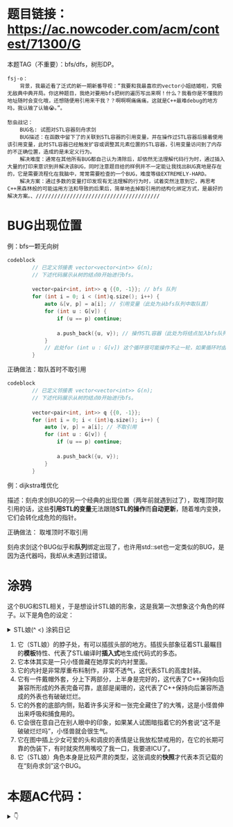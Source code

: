 # 题目链接：https://ac.nowcoder.com/acm/contest/71300/G

本题TAG（不重要）：bfs/dfs，树形DP。

    fsj-o：
        背景，我最近看了泛式的新一期新番导视：“我要和我最喜欢的vector小姐结婚啦，究极无敌典中典开局。你这种题目，我绝对要用bfs把树的遍历写出来啊！什么？我看你是不懂我的地址随时会变化哦，还想随便用引用来干我？？啊啊啊痛痛痛，这就是C++最难debug的地方吗，我认输了认输😭。”。
    
    愁虫战记：
        BUG名: 试图对STL容器刻舟求剑
        BUG描述：在函数中留下了的关联到STL容器的引用变量，并在操作过STL容器后接着使用该引用变量，此时STL容器已经触发扩容或调整其元素位置的STL容器，引用变量访问到了内存的不正确位置，造成的是未定义行为。
        解决难度：通常在其他所有BUG都自己认为清除后，却依然无法理解代码行为时，通过插入大量的打印来意识到并解决该BUG，同时注意题目给的样例并不一定能让我找出BUG真地是存在的，它是需要流程化在我脑中，常常需要检查的一个BUG，难度等级EXTREMELY-HARD。
        解决方案：通过多数的变量打印发现有无法理解的行为时，试着突然注意到它，再思考C++黑森林般的可能运用方法和导致的后果后，简单地去掉取引用的结构化绑定方式，是最好的解决方案。、////////////////////////////////////////

# BUG出现位置
例：bfs一颗无向树
```cpp
codeblock
        // 已定义邻接表 vector<vector<int>> G(n); 
        // 下述代码展示从树的结点0开始进行bfs。
    
        vector<pair<int, int>> q {{0, -1}}; // bfs 队列
        for (int i = 0; i < (int)q.size(); i++) {
            auto &[v, p] = a[i]; // 引用变量（此处为从bfs队列中取队首）
            for (int u : G[v]) {
                if (u == p) continue;

                a.push_back({u, v}); // 操作STL容器（此处为将结点加入bfs队列）
            }
            // 此处for (int u : G[v]) 这个循环很可能操作不止一轮，如果循环时由于push_back，使得bfs队列发生了扩容，循环外创建的关联到bfs队列的引用变量 &[v, p] 由于bfs队列已经扩容而它们没有进行维护是危险指针，操作它们行未定义行为。
        }
```
正确做法：取队首时不取引用
```cpp
codeblock
        // 已定义邻接表 vector<vector<int>> G(n);
        // 下述代码展示从树的结点0开始进行bfs。

        vector<pair<int, int>> q {{0, -1}};
        for (int i = 0; i < (int)q.size(); i++) {
            auto [v, p] = a[i]; // 不取引用
            for (int u : G[v]) {
                if (u == p) continue;

                a.push_back({u, v});
            }
        }
```
例：dijkstra堆优化

描述：刻舟求剑BUG的另一个经典的出现位置（两年前就遇到过了），取堆顶时取引用的话，这些**引用STL的变量**无法跟随**STL的操作**而**自动更新**，随着堆内变换，它们会转化成危险的指针。

正确做法： 取堆顶时不取引用

刻舟求剑这个BUG似乎和**队列**绑定出现了，也许用std::set也一定类似的BUG，是因为迭代器吗，我却从未遇到过错误。

# 涂鸦

这个BUG和STL相关，于是想设计STL娘的形象，这是我第一次想象这个角色的样子。以下是角色的设定：

<details>
<summary>STL娘(^ <) 涂鸦日记</summary>

![相片](../medias/STL_MONSTER_Bug-Snapshot.png)
</details>

1. 它（STL娘）的脖子处，有可以插拔头部的地方。插拔头部象征着STL最瞩目的**模板**特性、代表了STL编译时**插入式**地生成代码式的多态。
5. 它本体其实是一只小怪兽藏在她厚实的内衬里面。
2. 它的内衬是非常厚重布料制作，非常不透气，这代表STL的高度封装。
3. 它有一件戴帽外套，分上下两部分，上半身是完好的，这代表了C++保持向后兼容所形成的外表完备可靠，底部是阑珊的，这代表了C++保持向后兼容所造成的外表也有破破烂烂。
4. 它的外套的底部内侧，贴着许多尖牙和一张完全藏住了的大嘴，这是小怪兽伸出来呼吸和捕食用的。
6. 它会很在意自己在别人眼中的印象，如果某人试图暗指着它的外套说“这不是破破烂烂吗”，小怪兽就会很生气。
4. 它在图中插上少女可爱的头和调皮的表情是让我放松禁戒用的，在它的长期可靠的伪装下，有时就突然用嘴咬了我一口，我要进ICU了。
5. 它（STL娘）角色本身是比较严肃的类型，这张调皮的**快照**才代表本页记载的在“刻舟求剑”这个BUG。


# 本题AC代码：
<details>
<summary> 👇 </summary>

```cpp
#include <bits/stdc++.h>

using namespace std;

int main() {
    ios::sync_with_stdio(0); cin.tie(0);

    int n;
    cin >> n;
    vector<vector<int>> G(n);
    for (int i = 0; i < n-1; i++) {
        int v, u;
        cin >> v >> u;
        --v; --u;
        G[v].push_back(u);
        G[u].push_back(v);
    }
    auto generatePairId = [id = 0] () mutable -> int { return id++; };
    vector<int> pairId(n, -1);
    auto dfs = [&] (auto&& self, int v, int p) -> void {
        for (int u : G[v]) {
            if (u == p) continue;
            self(self, u, v);
            if (pairId[u] == -1) {
                if (pairId[v] == -1) {
                    pairId[v] = pairId[u] = generatePairId();	
                } else {
                    cout << -1 << '\n';
                    exit(0);
                }
            }
        }
    };
    
    dfs(dfs, 0, -1);
    if (pairId[0] == -1) {
        cout << -1 << '\n';
        return 0;
    }
    
    string colors(n, '?');
    vector<pair<int, int>> q;
    q.push_back({0, -1}); // {结点编号，父亲编号} 
    colors[0] = 'R';
    for (int i = 0; i < (int)q.size(); i++) {
        auto [v, p] = q[i];  // 重要的是总是不对STL娘使用结构化绑定时取引用，它就几乎奈何不了我，它太优秀了。
        for (int u : G[v]) {
            if (u == p) continue;
            colors[u] = (pairId[v] == pairId[u] ? colors[v] : (colors[v] == 'R' ? 'B' : 'R'));
            q.push_back({u, v});
        }
    }
    
    cout << colors << '\n';
}
```
第一个dfs可以改成bfs吗，刚才觉得可以，现在觉得，应该，不能吧。

</details>
